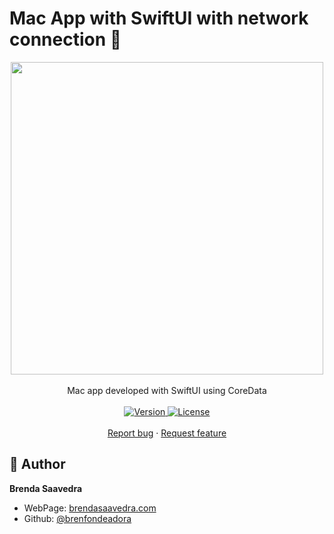 # Mac App with SwiftUI with network connection 👋

<p align="center">
<a href="#">
<img src="images/photos.gif" height="500"> 
</a>  
<br><br>
Mac app developed with SwiftUI using CoreData
<br><br>
<a href="#">
<img alt="Version" src="https://img.shields.io/badge/Version-v1.0-red.svg" />
</a>
<a href="#">
<img alt="License" src="https://img.shields.io/badge/License-MIT-orange.svg" />
</a>
<br>
<br>
<a href="https://github.com/brenfondeadora/SimplePhotos/issues/new">Report bug</a>
·
<a href="https://github.com/brenfondeadora/SimplePhotos/issues/new">Request feature</a>

</p>

## 👤 Author

**Brenda Saavedra**

- WebPage: [brendasaavedra.com](http://brendasaavedra.com)
- Github: [@brenfondeadora](https://github.com/brenfondeadora/)
